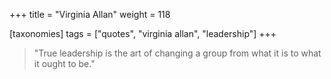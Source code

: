 +++
title = "Virginia Allan"
weight = 118

[taxonomies]
tags = ["quotes", "virginia allan", "leadership"]
+++

> "True leadership is the art of changing a group from what it is to what
> it ought to be."

